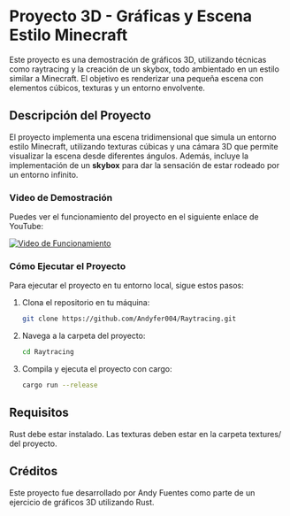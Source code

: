 # Proyecto 3D - Gráficas y Escena Estilo Minecraft

Este proyecto es una demostración de gráficos 3D, utilizando técnicas como raytracing y la creación de un skybox, todo ambientado en un estilo similar a Minecraft. El objetivo es renderizar una pequeña escena con elementos cúbicos, texturas y un entorno envolvente.

## Descripción del Proyecto

El proyecto implementa una escena tridimensional que simula un entorno estilo Minecraft, utilizando texturas cúbicas y una cámara 3D que permite visualizar la escena desde diferentes ángulos. Además, incluye la implementación de un **skybox** para dar la sensación de estar rodeado por un entorno infinito.

### Video de Demostración

Puedes ver el funcionamiento del proyecto en el siguiente enlace de YouTube:

[![Video de Funcionamiento](https://img.youtube.com/vi/VIDEO_ID/maxresdefault.jpg)]([https://youtu.be/vWoHP83uPqo])

### Cómo Ejecutar el Proyecto

Para ejecutar el proyecto en tu entorno local, sigue estos pasos:

1. Clona el repositorio en tu máquina:

   ```bash
   git clone https://github.com/Andyfer004/Raytracing.git
   
2. Navega a la carpeta del proyecto:

   ```bash
   cd Raytracing

3. Compila y ejecuta el proyecto con cargo:

    ```bash
   cargo run --release

## Requisitos

Rust debe estar instalado.
Las texturas deben estar en la carpeta textures/ del proyecto.

## Créditos

Este proyecto fue desarrollado por Andy Fuentes como parte de un ejercicio de gráficos 3D utilizando Rust.







